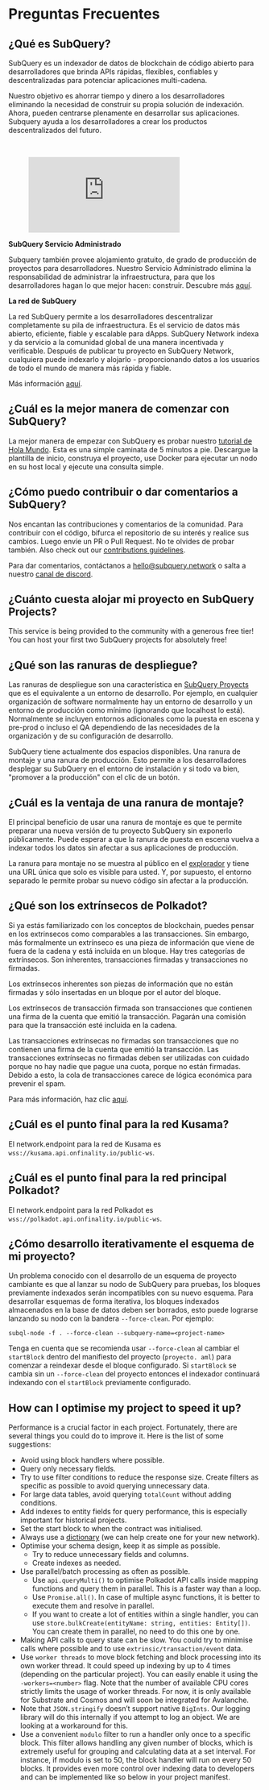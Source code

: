 # Preguntas Frecuentes

## ¿Qué es SubQuery?

SubQuery es un indexador de datos de blockchain de código abierto para desarrolladores que brinda APIs rápidas, flexibles, confiables y descentralizadas para potenciar aplicaciones multi-cadena.

Nuestro objetivo es ahorrar tiempo y dinero a los desarrolladores eliminando la necesidad de construir su propia solución de indexación. Ahora, pueden centrarse plenamente en desarrollar sus aplicaciones. Subquery ayuda a los desarrolladores a crear los productos descentralizados del futuro.

<br/>
<figure class="video_container">
<iframe src="https://www.youtube.com/embed/gCpVz_mkWdo" title="Presentando la Red SubQuery" frameborder="0" allow="accelerometer; autoplay; clipboard-write; encrypted-media; gyroscope; picture-in-picture" allowfullscree="true"></iframe>
</figure>

**SubQuery Servicio Administrado**

Subquery también provee alojamiento gratuito, de grado de producción de proyectos para desarrolladores. Nuestro Servicio Administrado elimina la responsabilidad de administrar la infraestructura, para que los desarrolladores hagan lo que mejor hacen: construir. Descubre más [aquí](/run_publish/publish.md).

**La red de SubQuery**

La red SubQuery permite a los desarrolladores descentralizar completamente su pila de infraestructura. Es el servicio de datos más abierto, eficiente, fiable y escalable para dApps. SubQuery Network indexa y da servicio a la comunidad global de una manera incentivada y verificable. Después de publicar tu proyecto en SubQuery Network, cualquiera puede indexarlo y alojarlo - proporcionando datos a los usuarios de todo el mundo de manera más rápida y fiable.

Más información [aquí](/subquery_network/introduction.md).

## ¿Cuál es la mejor manera de comenzar con SubQuery?

La mejor manera de empezar con SubQuery es probar nuestro [tutorial de Hola Mundo](/assets/pdf/Hello_World_Lab.pdf). Esta es una simple caminata de 5 minutos a pie. Descargue la plantilla de inicio, construya el proyecto, use Docker para ejecutar un nodo en su host local y ejecute una consulta simple.

## ¿Cómo puedo contribuir o dar comentarios a SubQuery?

Nos encantan las contribuciones y comentarios de la comunidad. Para contribuir con el código, bifurca el repositorio de su interés y realice sus cambios. Luego envíe un PR o Pull Request. No te olvides de probar también. Also check out our [contributions guidelines](../miscellaneous/contributing.html).

Para dar comentarios, contáctanos a hello@subquery.network o salta a nuestro [canal de discord](https://discord.com/invite/78zg8aBSMG).

## ¿Cuánto cuesta alojar mi proyecto en SubQuery Projects?

This service is being provided to the community with a generous free tier! You can host your first two SubQuery projects for absolutely free!

## ¿Qué son las ranuras de despliegue?

Las ranuras de despliegue son una característica en [SubQuery Proyects](https://managedservice.subquery.network) que es el equivalente a un entorno de desarrollo. Por ejemplo, en cualquier organización de software normalmente hay un entorno de desarrollo y un entorno de producción como mínimo (ignorando que localhost lo está). Normalmente se incluyen entornos adicionales como la puesta en escena y pre-prod o incluso el QA dependiendo de las necesidades de la organización y de su configuración de desarrollo.

SubQuery tiene actualmente dos espacios disponibles. Una ranura de montaje y una ranura de producción. Esto permite a los desarrolladores desplegar su SubQuery en el entorno de instalación y si todo va bien, "promover a la producción" con el clic de un botón.

## ¿Cuál es la ventaja de una ranura de montaje?

El principal beneficio de usar una ranura de montaje es que te permite preparar una nueva versión de tu proyecto SubQuery sin exponerlo públicamente. Puede esperar a que la ranura de puesta en escena vuelva a indexar todos los datos sin afectar a sus aplicaciones de producción.

La ranura para montaje no se muestra al público en el [explorador](https://explorer.subquery.network/) y tiene una URL única que solo es visible para usted. Y, por supuesto, el entorno separado le permite probar su nuevo código sin afectar a la producción.

## ¿Qué son los extrínsecos de Polkadot?

Si ya estás familiarizado con los conceptos de blockchain, puedes pensar en los extrinsecos como comparables a las transacciones. Sin embargo, más formalmente un extrínseco es una pieza de información que viene de fuera de la cadena y está incluida en un bloque. Hay tres categorías de extrínsecos. Son inherentes, transacciones firmadas y transacciones no firmadas.

Los extrínsecos inherentes son piezas de información que no están firmadas y sólo insertadas en un bloque por el autor del bloque.

Los extrínsecos de transacción firmada son transacciones que contienen una firma de la cuenta que emitió la transacción. Pagarán una comisión para que la transacción esté incluida en la cadena.

Las transacciones extrínsecas no firmadas son transacciones que no contienen una firma de la cuenta que emitió la transacción. Las transacciones extrínsecas no firmadas deben ser utilizadas con cuidado porque no hay nadie que pague una cuota, porque no están firmadas. Debido a esto, la cola de transacciones carece de lógica económica para prevenir el spam.

Para más información, haz clic [aquí](https://substrate.dev/docs/en/knowledgebase/learn-substrate/extrinsics).

## ¿Cuál es el punto final para la red Kusama?

El network.endpoint para la red de Kusama es `wss://kusama.api.onfinality.io/public-ws`.

## ¿Cuál es el punto final para la red principal Polkadot?

El network.endpoint para la red Polkadot es `wss://polkadot.api.onfinality.io/public-ws`.

## ¿Cómo desarrollo iterativamente el esquema de mi proyecto?

Un problema conocido con el desarrollo de un esquema de proyecto cambiante es que al lanzar su nodo de SubQuery para pruebas, los bloques previamente indexados serán incompatibles con su nuevo esquema. Para desarrollar esquemas de forma iterativa, los bloques indexados almacenados en la base de datos deben ser borrados, esto puede lograrse lanzando su nodo con la bandera `--force-clean`. Por ejemplo:

```shell
subql-node -f . --force-clean --subquery-name=<project-name>
```

Tenga en cuenta que se recomienda usar `--force-clean` al cambiar el `startBlock` dentro del manifiesto del proyecto (`proyecto. aml`) para comenzar a reindexar desde el bloque configurado. Si `startBlock` se cambia sin un `--force-clean` del proyecto entonces el indexador continuará indexando con el `startBlock` previamente configurado.

## How can I optimise my project to speed it up?

Performance is a crucial factor in each project. Fortunately, there are several things you could do to improve it. Here is the list of some suggestions:

- Avoid using block handlers where possible.
- Query only necessary fields.
- Try to use filter conditions to reduce the response size. Create filters as specific as possible to avoid querying unnecessary data.
- For large data tables, avoid querying `totalCount` without adding conditions.
- Add indexes to entity fields for query performance, this is especially important for historical projects.
- Set the start block to when the contract was initialised.
- Always use a [dictionary](../tutorials_examples/dictionary.html#how-does-a-subquery-dictionary-work) (we can help create one for your new network).
- Optimise your schema design, keep it as simple as possible.
  - Try to reduce unnecessary fields and columns.
  - Create indexes as needed.
- Use parallel/batch processing as often as possible.
  - Use `api.queryMulti()` to optimise Polkadot API calls inside mapping functions and query them in parallel. This is a faster way than a loop.
  - Use `Promise.all()`. In case of multiple async functions, it is better to execute them and resolve in parallel.
  - If you want to create a lot of entities within a single handler, you can use `store.bulkCreate(entityName: string, entities: Entity[])`. You can create them in parallel, no need to do this one by one.
- Making API calls to query state can be slow. You could try to minimise calls where possible and to use `extrinsic/transaction/event` data.
- Use `worker threads` to move block fetching and block processing into its own worker thread. It could speed up indexing by up to 4 times (depending on the particular project). You can easily enable it using the `-workers=<number>` flag. Note that the number of available CPU cores strictly limits the usage of worker threads. For now, it is only available for Substrate and Cosmos and will soon be integrated for Avalanche.
- Note that `JSON.stringify` doesn’t support native `BigInts`. Our logging library will do this internally if you attempt to log an object. We are looking at a workaround for this.
- Use a convenient `modulo` filter to run a handler only once to a specific block. This filter allows handling any given number of blocks, which is extremely useful for grouping and calculating data at a set interval. For instance, if modulo is set to 50, the block handler will run on every 50 blocks. It provides even more control over indexing data to developers and can be implemented like so below in your project manifest.
